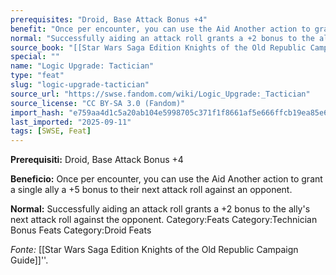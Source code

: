```yaml
---
prerequisites: "Droid, Base Attack Bonus +4"
benefit: "Once per encounter, you can use the Aid Another action to grant a single ally a +5 bonus to their next attack roll against an opponent."
normal: "Successfully aiding an attack roll grants a +2 bonus to the ally's next attack roll against the opponent. Category:Feats Category:Technician Bonus Feats Category:Droid Feats"
source_book: "[[Star Wars Saga Edition Knights of the Old Republic Campaign Guide]]''"
special: ""
name: "Logic Upgrade: Tactician"
type: "feat"
slug: "logic-upgrade-tactician"
source_url: "https://swse.fandom.com/wiki/Logic_Upgrade:_Tactician"
source_license: "CC BY-SA 3.0 (Fandom)"
import_hash: "e759aa4d1c5a20ab104e5998705c371f1f8661af5e666ffcb19ea85e672b2e65"
last_imported: "2025-09-11"
tags: [SWSE, Feat]
---
```

**Prerequisiti:** Droid, Base Attack Bonus +4

**Beneficio:** Once per encounter, you can use the Aid Another action to grant a single ally a +5 bonus to their next attack roll against an opponent.

**Normal:** Successfully aiding an attack roll grants a +2 bonus to the ally's next attack roll against the opponent. Category:Feats Category:Technician Bonus Feats Category:Droid Feats

*Fonte:* [[Star Wars Saga Edition Knights of the Old Republic Campaign Guide]]''.